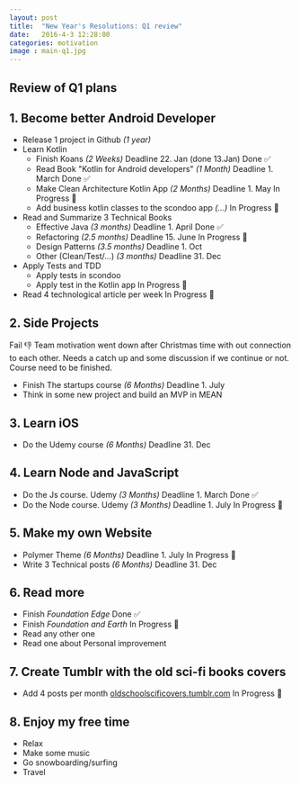 ```yaml
---
layout: post
title:  "New Year's Resolutions: Q1 review"
date:   2016-4-3 12:28:00
categories: motivation
image : main-q1.jpg
---
```


## Review of Q1  plans

## 1. Become better Android Developer
* Release 1 project in Github _(1 year)_
* Learn Kotlin
	* Finish Koans _(2 Weeks)_ Deadline 22. Jan (done 13.Jan) Done :white_check_mark:
	* Read Book "Kotlin for Android developers" _(1 Month)_ Deadline 1. March Done :white_check_mark:
	* Make Clean Architecture Kotlin App _(2 Months)_ Deadline 1. May In Progress :runner:
	* Add business kotlin classes to the scondoo app _(...)_ In Progress :runner:
* Read and Summarize 3 Technical Books
	* Effective Java _(3 months)_ Deadline 1. April Done :white_check_mark:
	* Refactoring _(2.5 months)_ Deadline 15. June In Progress :runner:
	* Design Patterns _(3.5 months)_ Deadline 1. Oct
	* Other (Clean/Test/...) _(3 months)_ Deadline 31. Dec
* Apply Tests and TDD
	* Apply tests in scondoo
	* Apply test in the Kotlin app In Progress :runner:
* Read 4 technological article per week In Progress :runner:

## 2. Side Projects 
Fail :thumbsdown: Team motivation went down after Christmas time with out connection to each other. Needs a catch up and some discussion if we continue or not.
Course need to be finished.
* Finish The startups course _(6 Months)_	Deadline 1. July 
* Think in some new project and build an MVP in MEAN
## 3. Learn iOS
* Do the Udemy course _(6 Months)_ Deadline 31. Dec

## 4. Learn Node and JavaScript
* Do the Js course. Udemy _(3 Months)_ Deadline 1. March Done :white_check_mark:
* Do the Node course. Udemy _(3 Months)_ Deadline 1. July In Progress :runner:

## 5. Make my own Website
* Polymer Theme  _(6 Months)_ Deadline 1. July In Progress :runner:
* Write 3 Technical posts _(6 Months)_ Deadline 31. Dec

## 6. Read more
* Finish _Foundation Edge_ Done :white_check_mark:
* Finish _Foundation and Earth_ In Progress :runner:
* Read any other one 
* Read one about Personal improvement

## 7. Create Tumblr with the old sci-fi books covers
* Add 4 posts per month [oldschoolscificovers.tumblr.com](http://oldschoolscificovers.tumblr.com) In Progress :runner:

## 8. Enjoy my free time
* Relax
* Make some music
* Go snowboarding/surfing
* Travel 
